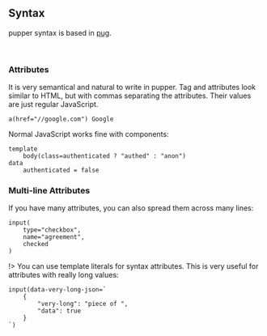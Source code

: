 ## Syntax
pupper syntax is based in [pug](https://pugjs.org/api/getting-started.html).

<br/>

### Attributes
It is very semantical and natural to write in pupper.
Tag and attributes look similar to HTML, but with commas separating the attributes. Their values are just regular JavaScript.

```pug
a(href="//google.com") Google
```

Normal JavaScript works fine with components:

```pug
template
    body(class=authenticated ? "authed" : "anon")
data
    authenticated = false
```

### Multi-line Attributes
If you have many attributes, you can also spread them across many lines:

```pug
input(
    type="checkbox",
    name="agreement",
    checked
)
```

!>
    You can use template literals for syntax attributes.
    This is very useful for attributes with really long values:

```pug
input(data-very-long-json=`
    {
        "very-long": "piece of ",
        "data": true
    }
`)
```